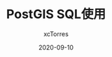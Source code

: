 ---
layout:     post
title:      "PostGIS SQL使用"
date:       2020-09-10
author:     "xcTorres"
header-img: "img/in-post/osm/osm-bg.png"
catalog:    true
mathjax: true
tags:
    - GIS
---  